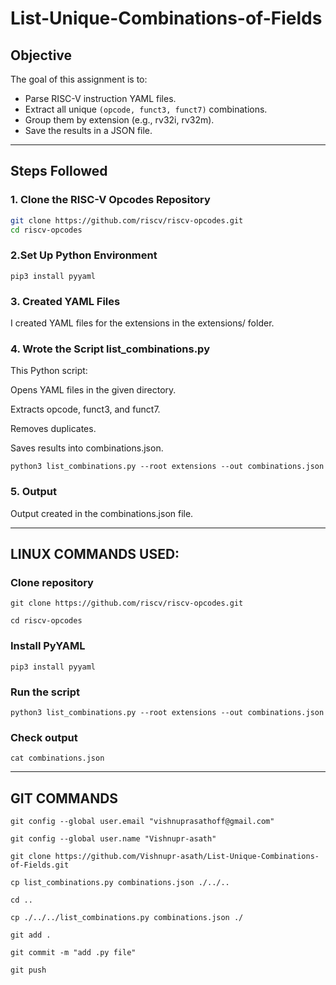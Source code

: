 # List-Unique-Combinations-of-Fields


## Objective
The goal of this assignment is to:
- Parse RISC-V instruction YAML files.
- Extract all unique `(opcode, funct3, funct7)` combinations.
- Group them by extension (e.g., rv32i, rv32m).
- Save the results in a JSON file.

---

## Steps Followed

### 1. Clone the RISC-V Opcodes Repository
```bash
git clone https://github.com/riscv/riscv-opcodes.git
cd riscv-opcodes
```
### 2.Set Up Python Environment
```Installed the required dependency:
pip3 install pyyaml
```
### 3. Created YAML Files

I created YAML files for the extensions in the extensions/ folder.

### 4. Wrote the Script list_combinations.py

This Python script:

Opens YAML files in the given directory.

Extracts opcode, funct3, and funct7.

Removes duplicates.

Saves results into combinations.json.
```Run with:
python3 list_combinations.py --root extensions --out combinations.json
```
### 5. Output

Output created in the combinations.json file.

---

## LINUX COMMANDS USED:
### Clone repository
```
git clone https://github.com/riscv/riscv-opcodes.git

cd riscv-opcodes
```

### Install PyYAML
```
pip3 install pyyaml
```
### Run the script
```
python3 list_combinations.py --root extensions --out combinations.json
```
### Check output
```
cat combinations.json
```
---

## GIT COMMANDS
```
git config --global user.email "vishnuprasathoff@gmail.com"

git config --global user.name "Vishnupr-asath"

git clone https://github.com/Vishnupr-asath/List-Unique-Combinations-of-Fields.git

cp list_combinations.py combinations.json ./../..

cd ..

cp ./../../list_combinations.py combinations.json ./

git add .

git commit -m "add .py file"

git push
